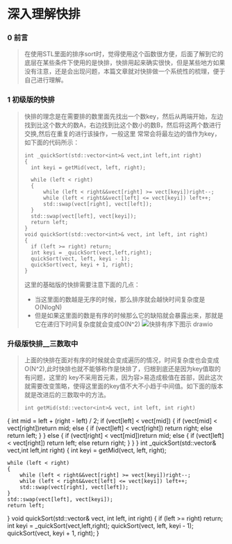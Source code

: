 # 深入理解快排
### 0 前言
> 在使用STL里面的排序sort时，觉得使用这个函数很方便，后面了解到它的底层在某些条件下使用的是快排，快排用起来确实很快，但是某些地方如果没有注意，还是会出现问题，本篇文章就对快排做一个系统性的梳理，便于自己进行理解。
### 1 初级版的快排
>快排的理念是在需要排的数里面先找出一个数key，然后从两端开始，左边找到比这个数大的数A，右边找到比这个数小的数B，然后将这两个数进行交换,然后在重复的进行该操作，一般这里
>常常会将最左边的值作为key，如下面的代码所示：
>```
>int _quickSort(std::vector<int>& vect,int left,int right)
>{
>	int keyi = getMid(vect, left, right);
>
>	while (left < right)
>	{
>		while (left < right&&vect[right] >= vect[keyi])right--;
>		while (left < right&&vect[left] <= vect[keyi]) left++;
>		std::swap(vect[right], vect[left]);
>	}
>	std::swap(vect[left], vect[keyi]);
>	return left;
>}
>void quickSort(std::vector<int>& vect, int left, int right)
>{
>	if (left >= right) return;
>	int keyi = _quickSort(vect,left,right);
>	quickSort(vect, left, keyi - 1);
>	quickSort(vect, keyi + 1, right);
>}
>```
>这里的基础版的快排需要注意下面的几点：
>- 当这里面的数越是无序的时候，那么排序就会越快时间复杂度是O(NlogN)
>- 但是如果这里面的数是有序的时候那么它的缺陷就会暴露出来，那就是它在递归下时间复杂度就会变成O(N^2)
>![快排有序下图示 drawio](https://github.com/Lp700750/Blogs/assets/104414865/0cc51b5c-0812-4e45-adf0-20f571b46e31)
### 升级版快排__三数取中
>上面的快排在面对有序的时候就会变成遍历的情况，时间复杂度也会变成O(N^2),此时快排也就不能够称作是快排了，归根到底还是因为key值取的有问题，这里的 key不采用首元素，因为容>易造成极值在首部，因此这次就需要改变策略，使得这里面的key值不大不小趋于中间值。如下面的版本就是改进后的三数取中的方法。
>```
>int getMid(std::vector<int>& vect, int left, int right)
{
	int mid = left + (right - left) / 2;
	if (vect[left] < vect[mid])
	{
		if (vect[mid] < vect[right])return mid;
		else
		{
			if (vect[left] < vect[right]) return right;
			else return left;
		}
	}
	else
	{
		if (vect[right] < vect[mid])return mid;
		else
		{
			if (vect[left] < vect[right]) return left;
			else return right;
		}
	}
}
int _quickSort(std::vector<int>& vect,int left,int right)
{
	int keyi = getMid(vect, left, right);

	while (left < right)
	{
		while (left < right&&vect[right] >= vect[keyi])right--;
		while (left < right&&vect[left] <= vect[keyi]) left++;
		std::swap(vect[right], vect[left]);
	}
	std::swap(vect[left], vect[keyi]);
	return left;
}
void quickSort(std::vector<int>& vect, int left, int right)
{
	if (left >= right) return;
	int keyi = _quickSort(vect,left,right);
	quickSort(vect, left, keyi - 1);
	quickSort(vect, keyi + 1, right);
}
>```

